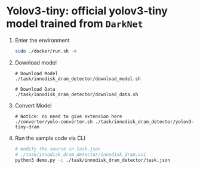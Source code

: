 # Yolov3-tiny: official yolov3-tiny model trained from `DarkNet`

1. Enter the environment
    ```bash
    sudo ./docker/run.sh -m
    ```
2. Download model
    ```shell
    # Download Model
    ./task/innodisk_dram_detector/download_model.sh

    # Download Data
    ./task/innodisk_dram_detector/download_data.sh
    ```
3. Convert Model
    ```shell
    # Notice: no need to give extension here
    ./converter/yolo-converter.sh ./task/innodisk_dram_detector/yolov3-tiny-dram    
    ```
4. Run the sample code via CLI
    ```bash
    # modify the source in task.json
    # ./task/innodisk_dram_detector/innodisk_dram.avi
    python3 demo.py -c ./task/innodisk_dram_detector/task.json
    ```
